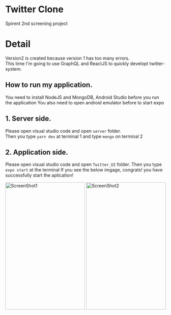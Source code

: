 # Twitter Clone
Spirent 2nd screening project  

# Detail
Version2 is created because version 1 has too many errors.    
This time I'm going to use GraphQL and ReactJS to quickly developt twitter-system.

## How to run my application.  
You need to install NodeJS and MongoDB, Android Studio before you run the application 
You also need to open android emulator before to start expo

## 1. Server side.  
Please open visual studio code and open `server` folder.  
Then you type ```yarn dev``` at terminal 1 and type ```mongo``` on terminal 2

## 2. Application side.
Please open visual studio code and open `Twitter_UI` folder.
Then you type ```expo start``` at the terminal
If you see the below imgage, congrats! you have successfully start the aplication!

<img src="/image/Screenshot_1556553372.png" alt="ScreenShot1"
	title="ScreenShot1" width="250" height="400" /> <img src="/image/Screenshot_1556553373.jpg.jpg" alt="ScreenShot2"
	title="ScreenShot2" width="250" height="400" />
